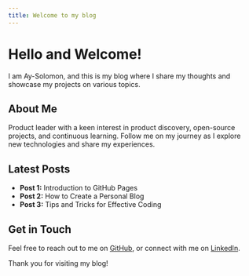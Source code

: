 ```yaml
---
title: Welcome to my blog
---
```


# Hello and Welcome!

I am Ay-Solomon, and this is my blog where I share my thoughts and showcase my projects on various topics.

## About Me

Product leader with a keen interest in product discovery, open-source projects, and continuous learning. Follow me on my journey as I explore new technologies and share my experiences.

## Latest Posts

- **Post 1:** Introduction to GitHub Pages
- **Post 2:** How to Create a Personal Blog
- **Post 3:** Tips and Tricks for Effective Coding

## Get in Touch

Feel free to reach out to me on [GitHub](https://github.com/Ay-Solomon), or connect with me on [LinkedIn](https://www.linkedin.com/in/ay-solomon).

Thank you for visiting my blog!
